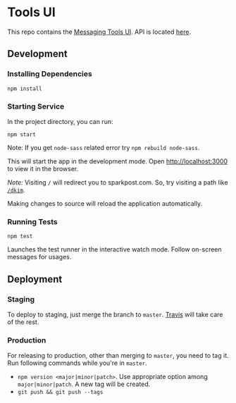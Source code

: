 # Tools UI
This repo contains the [Messaging Tools UI](https://tools.sparkpost.com). API is located [here](https://github.com/SparkPost/messaging-tools/).

## Development

### Installing Dependencies

```
npm install
```

### Starting Service

In the project directory, you can run:

```
npm start
```
Note: If you get `node-sass` related error try `npm rebuild node-sass`.

This will start the app in the development mode. Open [http://localhost:3000](http://localhost:3000) to view it in the browser.


*Note:* Visiting `/` will redirect you to sparkpost.com. So, try visiting a path like [`/dkim`](http://localhost:3000/dkim).

Making changes to source will reload the application automatically. 

### Running Tests
```
npm test
```

Launches the test runner in the interactive watch mode. Follow on-screen messages for usages.



## Deployment
### Staging

To deploy to staging, just merge the branch to `master`. [Travis](https://travis-ci.org/SparkPost/tools-ui/) will take care of the rest.

### Production

For releasing to production, other than merging to `master`, you need to tag it. Run following commands while you're in `master`.

- `npm version <major|minor|patch>`. Use appropriate option among `major|minor|patch`. A new tag will be created.
- `git push && git push --tags`
